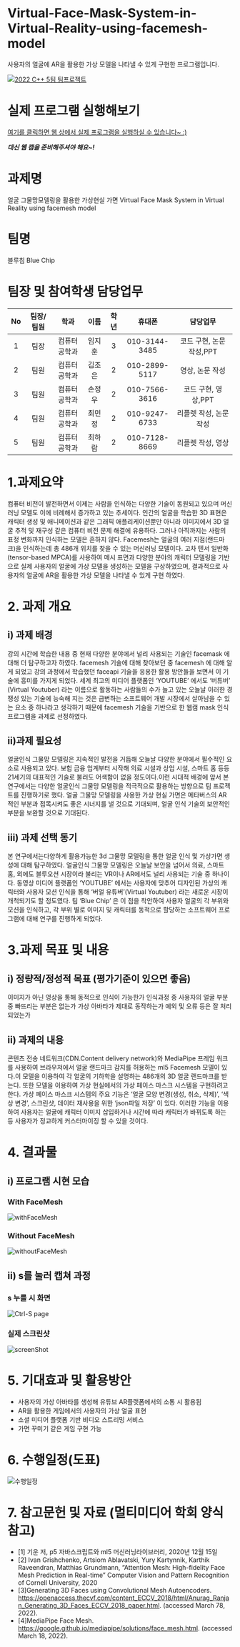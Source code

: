 # Virtual-Face-Mask-System-in-Virtual-Reality-using-facemesh-model
 사용자의 얼굴에 AR을 활용한 가상 모델을 나타낼 수 있게 구현한 프로그램입니다.

[![2022 C++ 5팀 팀프로젝트](http://img.youtube.com/vi/fNhDcDRrdko.jpg)](https://youtu.be/fNhDcDRrdko?t=0s) 

# 실제 프로그램 실행해보기
[여기를 클릭하면 웹 상에서 실제 프로그램을 실행하실 수 있습니다~ :)](https://editor.p5js.org/lonelynight1026/full/JVLzczC08 "페이스메쉬모델")

***대신 웹 캠을 준비해주셔야 해요~!***

# 과제명
얼굴 그물망모델링을 활용한 가상현실 가면
Virtual Face Mask System in Virtual Reality using facemesh model

# 팀명 
블루칩 Blue Chip

# 팀장 및 참여학생 담당업무
|No|팀장/팀원|학과|이름|학년|휴대폰|담당업무|
|:---:|:---:|:---:|:---:|:---:|:---:|:---:|
|1|팀장|컴퓨터공학과|임지훈|3|010-3144-3485|코드 구현, 논문 작성,PPT|
|2|팀원|컴퓨터공학과|김조은|2|010-2899-5117|영상, 논문 작성|
|3|팀원|컴퓨터공학과|손정우|2|010-7566-3616|코드 구현, 영상,PPT|
|4|팀원|컴퓨터공학과|최민정|2|010-9247-6733|리플렛 작성, 논문 작성|
|5|팀원|컴퓨터공학과|최하람|2|010-7128-8669|리플렛 작성, 영상|

# 1.과제요약

 컴퓨터 비전이 발전하면서 이제는 사람을 인식하는 다양한 기술이 동원되고 있으며 머신러닝 모델도 이에 비례해서 증가하고 있는 추세이다. 인간의 얼굴을 학습한 3D 표현은 캐릭터 생성 및 애니메이션과 같은 그래픽 애플리케이션뿐만 아니라 이미지에서 3D 얼굴 추적 및 재구성 같은 컴퓨터 비전 문제 해결에 유용하다. 그러나 아직까지는 사람의 표정 변화까지 인식하는 모델은 흔하지 않다.
 Facemesh는 얼굴의 여러 지점(랜드마크)을 인식하는데 총 486개 위치를 찾을 수 있는 머신러닝 모델이다. 고차 텐서 일반화(tensor-based MPCA)를 사용하여 메시 표면과 다양한 분야의 캐릭터 모델링을 기반으로 실제 사용자의 얼굴에 가상 모델을 생성하는 모델을 구상하였으며, 결과적으로 사용자의 얼굴에 AR을 활용한 가상 모델을 나타낼 수 있게 구현 하였다.

# 2. 과제 개요


## i) 과제 배경 
 강의 시간에 학습한 내용 중 현재 다양한 분야에서 널리 사용되는 기술인 facemask 에 대해 더 탐구하고자 하였다. facemesh 기술에 대해 찾아보던 중 facemesh 에 대해 알게 되었고 강의 과정에서 학습했던 faceapi 기술을 응용한 활용 방안들을 보면서 이 기술에 흥미를 가지게 되었다. 세계 최고의 미디어 플랫폼인 ‘YOUTUBE’ 에서도 ‘버튜버’ (Virtual Youtuber) 라는 이름으로 활동하는 사람들의 수가 늘고 있는 오늘날 이러한 경쟁성 있는 기술에 능숙해 지는 것은 급변하는 소프트웨어 개발 시장에서 살아남을 수 있는 요소 중 하나라고 생각하기 때문에 facemesh 기술을 기반으로 한 웹캠 mask 인식 프로그램을 과제로 선정하였다.

## ii)과제 필요성  
 얼굴인식 그물망 모델링은 지속적인 발전을 거듭해 오늘날 다양한 분야에서 필수적인 요소로 사용되고 있다. 보험 금융 업계부터 시작해 의료 시설과 상업 시설, 스마트 홈 등등 21세기의 대표적인 기술로 불러도 어색함이 없을 정도이다.이런 시대적 배경에 앞서 본 연구에서는 다양한 얼굴인식 그물망 모델링을 적극적으로 활용하는 방향으로 팀 프로젝트를 진행하기로 했다. 
  얼굴 그물망 모델링을 사용한 가상 현실 가면은 메타버스의 AR 적인 부분과 접목시켜도 좋은 시너지를 낼 것으로 기대되며, 얼굴 인식 기술의 보안적인 부분을 보완할 것으로 기대된다. 

## iii) 과제 선택 동기 
 본 연구에서는다양하게 활용가능한 3d 그물망 모델링을 통한 얼굴 인식 및 가상가면 생성에 대해 탐구하였다. 얼굴인식 그물망 모델링은 오늘날 보안을 넘어서 의료, 스마트 홈, 외에도 블루오션 시장이라 불리는 VR이나 AR에서도 널리 사용되는 기술 중 하나이다. 동영상 미디어 플랫폼인 ‘YOUTUBE’ 에서는 사용자에 맞추어 디자인된 가상의 캐릭터와 사용자 모션 인식을 통해 ‘버얼 유튜버’(Virtual Youtuber) 라는 새로운 시장이 개척되기도 할 정도였다. 팀 ‘Blue Chip’ 은 이 점을 착안하여 사용자 얼굴의 각 부위와 모션을 인식하고, 각 부위 별로 이미지 및 캐릭터를 동적으로 할당하는 소프트웨어 프로그램에 대해 연구를 진행하게 되었다. 



# 3.과제 목표 및 내용



## i) 정량적/정성적 목표 (평가기준이 있으면 좋음)


이미지가 아닌 영상을 통해 동적으로 인식이 가능한가
인식과정 중 사용자의 얼굴 부분 중 빠뜨리는 부분은 없는가
가상 아바타가 제대로 동작하는가
예외 및 오류 등은 잘 처리되었는가

## ii) 과제의 내용

 콘텐츠 전송 네트워크(CDN.Content delivery network)와 MediaPipe 프레임 워크를 사용하여 브라우저에서 얼굴 랜드마크 감지를 허용하는 ml5 Facemesh 모델이 있다.이 모델을 이용하여 각 얼굴의 기하학을 설명하는 486개의 3D 얼굴 랜드마크를 받는다. 
 또한 모델을 이용하여 가상 현실에서의 가상 페이스 마스크 시스템을 구현하려고 한다. 가상 페이스 마스크 시스템의 주요 기능은 ‘얼굴 모양 변경(생성, 취소, 삭제)’,  ‘색상 변경’,  스크린샷, 데이터 재사용을 위한 ‘json파일 저장’ 이 있다.
 이러한 기능을 이용하여 사용자는 얼굴에 캐릭터 이미지 삽입하거나 시간에 따라 캐릭터가 바뀌도록 하는 등 사용자가 정교하게 커스터마이징 할 수 있을 것이다.



# 4. 결과물
## i) 프로그램 시현 모습
### With FaceMesh
![withFaceMesh](https://user-images.githubusercontent.com/75259783/170848006-1dad31d2-d990-4b6d-b18a-fcff19d0c76d.jpg)
### Without FaceMesh
![withoutFaceMesh](https://user-images.githubusercontent.com/75259783/170848008-1785dbc0-e105-44a6-988a-059778dd5b91.jpg)

## ii) s를 눌러 캡쳐 과정
### s 누를 시 화면
![Ctrl-S page](https://user-images.githubusercontent.com/75259783/170848004-147cc4a7-1e29-4994-a3b8-4cf89b166c43.jpg)
### 실제 스크린샷
![screenShot](https://user-images.githubusercontent.com/75259783/170848005-71df69c3-863f-41f3-891a-6dfc72e60cc0.png)

# 5. 기대효과 및 활용방안
- 사용자의 가상 아바타를 생성해 유튜브 AR플랫폼에서의 소통 시 활용됨
- AR을 활용한 게임에서의 사용자의 가상 얼굴 표현
- 소셜 미디어 플랫폼 기반 비디오 스트리밍 서비스
- 가면 꾸미기 같은 게임 구현 가능

# 6. 수행일정(도표)
![수행일정](https://user-images.githubusercontent.com/75259783/170848074-f6273938-db89-4f4f-82e3-6c79fe1e141a.png)

# 7. 참고문헌 및 자료 (멀티미디어 학회 양식 참고)

- [1] 기운 저, p5 자바스크립트와 ml5 머신러닝라이브러리, 2020년 12월 15일
- [2] Ivan Grishchenko, Artsiom Ablavatski, Yury Kartynnik, Karthik Raveendran, Matthias Grundmann, “Attention Mesh: High-fidelity Face Mesh Prediction in Real-time” Computer Vision and Pattern Recognition of Cornell University, 2020
- [3]Generating 3D Faces using Convolutional Mesh Autoencoders. https://openaccess.thecvf.com/content_ECCV_2018/html/Anurag_Ranjan_Generating_3D_Faces_ECCV_2018_paper.html. (accessed March 78, 2022).
- [4]MediaPipe Face Mesh.  https://google.github.io/mediapipe/solutions/face_mesh.html.  (accessed March 18, 2022).
